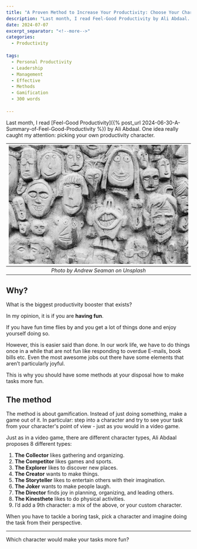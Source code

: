 ```yaml
---
title: "A Proven Method to Increase Your Productivity: Choose Your Character"
description: "Last month, I read Feel-Good Productivity by Ali Abdaal. One idea really caught my attention: picking your own productivity character."
date: 2024-07-07
excerpt_separator: "<!--more-->"
categories:
  - Productivity

tags:
  - Personal Productivity
  - Leadership
  - Management
  - Effective
  - Methods
  - Gamification
  - 300 words

---
```


Last month, I read [Feel-Good Productivity]({% post_url 2024-06-30-A-Summary-of-Feel-Good-Productivity %}) by Ali Abdaal. One idea really caught my attention: picking your own productivity character.

| ![image](/assets/images/andrew-seaman-characters-unsplash.jpg) |
|:--:|
| *Photo by Andrew Seaman on Unsplash* |

## Why?

What is the biggest productivity booster that exists?

In my opinion, it is if you are **having fun**.

If you have fun time flies by and you get a lot of things done and enjoy yourself doing so.

However, this is easier said than done. In our work life, we have to do things once in a while that are not fun like responding to overdue E-mails, book bills etc. Even the most awesome jobs out there have some elements that aren’t particularly joyful.

This is why you should have some methods at your disposal how to make tasks more fun.

## The method

The method is about gamification. Instead of just doing something, make a game out of it. In particular: step into a character and try to see your task from your character's point of view - just as you would in a video game.

Just as in a video game, there are different character types, Ali Abdaal proposes 8 different types:

1. **The Collector** likes gathering and organizing.
2. **The Competitor** likes games and sports.
3. **The Explorer** likes to discover new places.
4. **The Creator** wants to make things.
5. **The Storyteller** likes to entertain others with their imagination.
6. **The Joker** wants to make people laugh.
7. **The Director** finds joy in planning, organizing, and leading others.
8. **The Kinesthete** likes to do physical activities.
9. I’d add a 9th character: a mix of the above, or your custom character.

When you have to tackle a boring task, pick a character and imagine doing the task from their perspective.

---

Which character would make your tasks more fun?